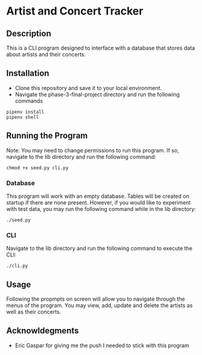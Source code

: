 # Artist and Concert Tracker

## Description
This is a CLI program designed to interface with a database that stores data about artists and their concerts.

## Installation 

- Clone this repository and save it to your local environment.
- Navigate the phase-3-final-project directory and run the following commands

```
pipenv install
pipenv shell
```
## Running the Program

Note: You may need to change permissions to run this program. If so, navigate to the lib directory and run the following command:

```
chmod +x seed.py cli.py
```
### Database

This program will work with an empty database. Tables will be created on startup if there are none present. However, if you would like to experiment with test data, you may run the following command while in the lib directory:

```
./seed.py
```

### CLI

Navigate to the lib directory and run the following command to execute the CLI:

```
./cli.py
```

## Usage

Following the propmpts on screen will allow you to navigate through the menus of the program. You may view, add, update and delete the artists as well as their concerts. 

## Acknowldegments

- Eric Gaspar for giving me the push I needed to stick with this program